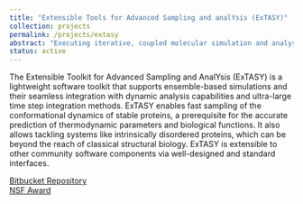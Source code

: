 ```yaml
---
title: "Extensible Tools for Advanced Sampling and analYsis (ExTASY)"
collection: projects
permalink: /projects/extasy
abstract: "Executing iterative, coupled molecular simulation and analysis kernels on high performance computing systems." 
status: active
---
```


The Extensible Toolkit for Advanced Sampling and AnalYsis (ExTASY) is a lightweight software toolkit that supports ensemble-based simulations and their seamless integration with dynamic analysis capabilities and ultra-large time step integration methods. ExTASY enables fast sampling of the conformational dynamics of stable proteins, a prerequisite for the accurate prediction of thermodynamic parameters and biological functions. It also allows tackling systems like intrinsically disordered proteins, which can be beyond the reach of classical structural biology. ExTASY is extensible to other community software components via well-designed and standard interfaces.

<a href="https://bitbucket.org/extasy-project/extasy-workflows"><i class="fa fa-bitbucket"></i>Bitbucket Repository</a><br>
<a href="https://nsf.gov/awardsearch/showAward?AWD_ID=1265929"><i class="fa fa-nsf"></i>NSF Award</a>
